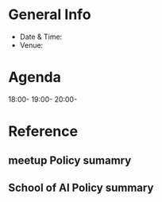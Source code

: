 # General Info
- Date & Time:
- Venue:

# Agenda
18:00-
19:00-
20:00-

# Reference
## meetup Policy sumamry
## School of AI Policy summary
